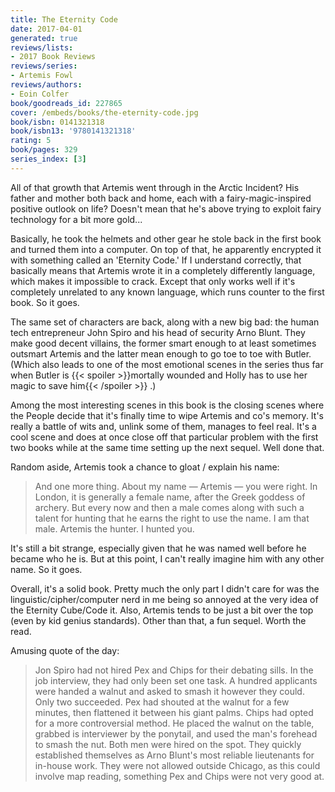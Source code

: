 ```yaml
---
title: The Eternity Code
date: 2017-04-01
generated: true
reviews/lists:
- 2017 Book Reviews
reviews/series:
- Artemis Fowl
reviews/authors:
- Eoin Colfer
book/goodreads_id: 227865
cover: /embeds/books/the-eternity-code.jpg
book/isbn: 0141321318
book/isbn13: '9780141321318'
rating: 5
book/pages: 329
series_index: [3]
---
```

All of that growth that Artemis went through in the Arctic Incident? His father and mother both back and home, each with a fairy-magic-inspired positive outlook on life? Doesn't mean that he's above trying to exploit fairy technology for a bit more gold...  

Basically, he took the helmets and other gear he stole back in the first book and turned them into a computer. On top of that, he apparently encrypted it with something called an 'Eternity Code.' If I understand correctly, that basically means that Artemis wrote it in a completely differently language, which makes it impossible to crack. Except that only works well if it's completely unrelated to any known language, which runs counter to the first book. So it goes.  

<!--more-->

The same set of characters are back, along with a new big bad: the human tech entrepreneur John Spiro and his head of security Arno Blunt. They make good decent villains, the former smart enough to at least sometimes outsmart Artemis and the latter mean enough to go toe to toe with Butler. (Which also leads to one of the most emotional scenes in the series thus far when Butler is  {{< spoiler >}}mortally wounded and Holly has to use her magic to save him{{< /spoiler >}}  .)  

Among the most interesting scenes in this book is the closing scenes where the People decide that it's finally time to wipe Artemis and co's memory. It's really a battle of wits and, unlink some of them, manages to feel real. It's a cool scene and does at once close off that particular problem with the first two books while at the same time setting up the next sequel. Well done that.  

Random aside, Artemis took a chance to gloat / explain his name:  

> And one more thing. About my name — Artemis — you were right. In London, it is generally a female name, after the Greek goddess of archery. But every now and then a male comes along with such a talent for hunting that he earns the right to use the name. I am that male. Artemis the hunter. I hunted you.

It's still a bit strange, especially given that he was named well before he became who he is. But at this point, I can't really imagine him with any other name. So it goes.  

Overall, it's a solid book. Pretty much the only part I didn't care for was the linguistic/cipher/computer nerd in me being so annoyed at the very idea of the Eternity Cube/Code it. Also, Artemis tends to be just a bit over the top (even by kid genius standards). Other than that, a fun sequel. Worth the read.  

Amusing quote of the day:  

> Jon Spiro had not hired Pex and Chips for their debating sills. In the job interview, they had only been set one task. A hundred applicants were handed a walnut and asked to smash it however they could. Only two succeeded. Pex had shouted at the walnut for a few minutes, then flattened it between his giant palms. Chips had opted for a more controversial method. He placed the walnut on the table, grabbed is interviewer by the ponytail, and used the man's forehead to smash the nut. Both men were hired on the spot. They quickly established themselves as Arno Blunt's most reliable lieutenants for in-house work. They were not allowed outside Chicago, as this could involve map reading, something Pex and Chips were not very good at.
